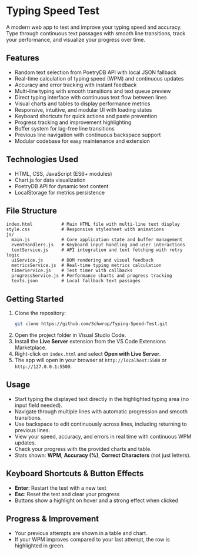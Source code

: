
# Typing Speed Test

A modern web app to test and improve your typing speed and accuracy. Type through continuous text passages with smooth line transitions, track your performance, and visualize your progress over time.

## Features
- Random text selection from PoetryDB API with local JSON fallback
- Real-time calculation of typing speed (WPM) and continuous updates
- Accuracy and error tracking with instant feedback
- Multi-line typing with smooth transitions and text queue preview
- Direct typing interface with continuous text flow between lines
- Visual charts and tables to display performance metrics
- Responsive, intuitive, and modular UI with loading states
- Keyboard shortcuts for quick actions and paste prevention
- Progress tracking and improvement highlighting
- Buffer system for lag-free line transitions
- Previous line navigation with continuous backspace support
- Modular codebase for easy maintenance and extension

## Technologies Used
- HTML, CSS, JavaScript (ES6+ modules)
- Chart.js for data visualization
- PoetryDB API for dynamic text content
- LocalStorage for metrics persistence

## File Structure
```
index.html           # Main HTML file with multi-line text display
style.css            # Responsive stylesheet with animations
js/
  main.js            # Core application state and buffer management
  eventHandlers.js   # Keyboard input handling and user interactions
  textService.js     # API integration and text fetching with retry logic
  uiService.js       # DOM rendering and visual feedback
  metricsService.js  # Real-time typing metrics calculation
  timerService.js    # Test timer with callbacks
  progressService.js # Performance charts and progress tracking
  texts.json         # Local fallback text passages
```

## Getting Started

1. Clone the repository:
   ```bash
   git clone https://github.com/Schwrop/Typing-Speed-Test.git
   ```
2. Open the project folder in Visual Studio Code.
3. Install the **Live Server** extension from the VS Code Extensions Marketplace.
4. Right-click on `index.html` and select **Open with Live Server**.
5. The app will open in your browser at `http://localhost:5500` or `http://127.0.0.1:5500`.

## Usage
- Start typing the displayed text directly in the highlighted typing area (no input field needed).
- Navigate through multiple lines with automatic progression and smooth transitions.
- Use backspace to edit continuously across lines, including returning to previous lines.
- View your speed, accuracy, and errors in real time with continuous WPM updates.
- Check your progress with the provided charts and table.
- Stats shown: **WPM**, **Accuracy (%)**, **Correct Characters** (not just letters).

## Keyboard Shortcuts & Button Effects
- **Enter**: Restart the test with a new text
- **Esc**: Reset the test and clear your progress
- Buttons show a highlight on hover and a strong effect when clicked

## Progress & Improvement
- Your previous attempts are shown in a table and chart.
- If your WPM improves compared to your last attempt, the row is highlighted in green.